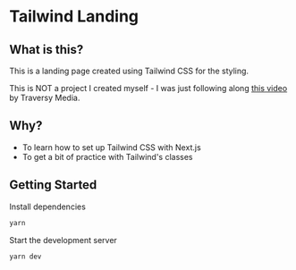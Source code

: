 # Tailwind Landing

## What is this?
This is a landing page created using Tailwind CSS for the styling.

This is NOT a project I created myself - I was just following along [this video](https://www.youtube.com/watch?v=dFgzHOX84xQ) by Traversy Media.

## Why?
- To learn how to set up Tailwind CSS with Next.js
- To get a bit of practice with Tailwind's classes

## Getting Started
Install dependencies
```bash
yarn
```
Start the development server
```bash
yarn dev
```
